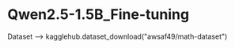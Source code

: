 # Qwen2.5-1.5B_Fine-tuning

Dataset --> kagglehub.dataset_download("awsaf49/math-dataset")
                